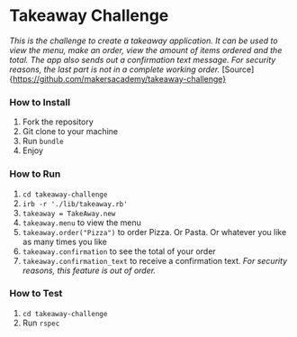 # Takeaway Challenge
_This is the challenge to create a takeaway application. It can be used to view the menu, make an order, view the amount of items ordered and the total. The app also sends out a confirmation text message. For security reasons, the last part is not in a complete working order._
[Source]{https://github.com/makersacademy/takeaway-challenge}

### How to Install
1. Fork the repository
2. Git clone to your machine
3. Run `bundle`
4. Enjoy

### How to Run
1. `cd takeaway-challenge`
2. `irb -r './lib/takeaway.rb'`
3. `takeaway = TakeAway.new`
4. `takeaway.menu` to view the menu
5. `takeaway.order("Pizza")` to order Pizza. Or Pasta. Or whatever you like as many times you like
6. `takeaway.confirmation` to see the total of your order
7. `takeaway.confirmation_text` to receive a confirmation text. _For security reasons, this feature is out of order._

### How to Test
1. `cd takeaway-challenge`
2. Run `rspec`
